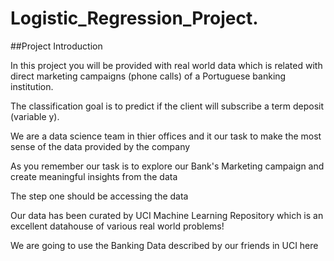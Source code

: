# Logistic_Regression_Project.

##Project Introduction

In this project you will be provided with real world data which is related with direct marketing campaigns (phone calls) of a Portuguese banking institution.

The classification goal is to predict if the client will subscribe a term deposit (variable y).

We are a data science team in thier offices and it our task to make the most sense of the data provided by the company

As you remember our task is to explore our Bank's Marketing campaign and create meaningful insights from the data

The step one should be accessing the data

Our data has been curated by UCI Machine Learning Repository which is an excellent datahouse of various real world problems!

We are going to use the Banking Data described by our friends in UCI here
